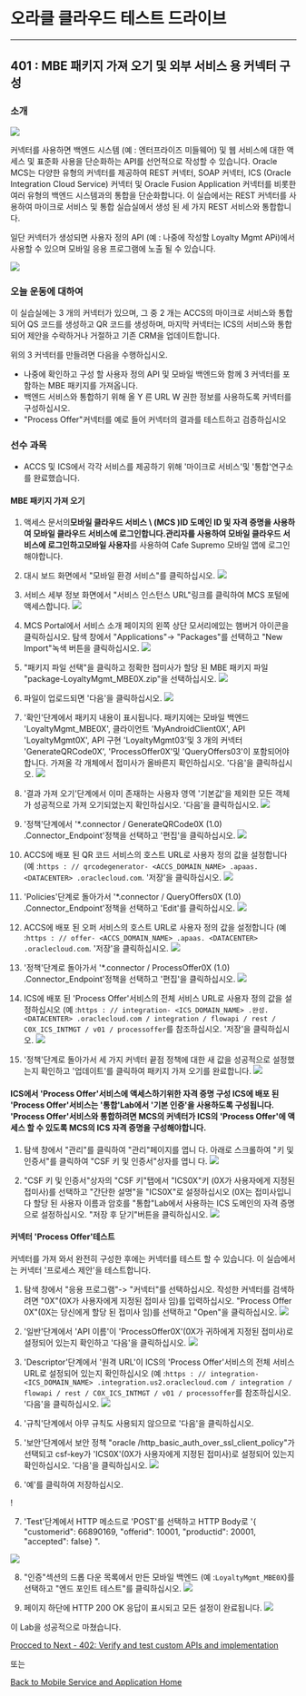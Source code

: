 

# 오라클 클라우드 테스트 드라이브 #
-----
## 401 : MBE 패키지 가져 오기 및 외부 서비스 용 커넥터 구성


### 소개 ###
![](../common/images/mobile/402-Connectors_Overview.png)


커넥터를 사용하면 백엔드 시스템 (예 : 엔터프라이즈 미들웨어) 및 웹 서비스에 대한 액세스 및 표준화 사용을 단순화하는 API를 선언적으로 작성할 수 있습니다. Oracle MCS는 다양한 유형의 커넥터를 제공하여 REST 커넥터, SOAP 커넥터, ICS (Oracle Integration Cloud Service) 커넥터 및 Oracle Fusion Application 커넥터를 비롯한 여러 유형의 백엔드 시스템과의 통합을 단순화합니다. 이 실습에서는 REST 커넥터를 사용하여 마이크로 서비스 및 통합 실습실에서 생성 된 세 가지 REST 서비스와 통합합니다. 

일단 커넥터가 생성되면 사용자 정의 API (예 : 나중에 작성할 Loyalty Mgmt APi)에서 사용할 수 있으며 모바일 응용 프로그램에 노출 될 수 있습니다. 

![](../common/images/mobile/402-Connectors_Mechanism.png)


### 오늘 운동에 대하여 ###
이 실습실에는 3 개의 커넥터가 있으며, 그 중 2 개는 ACCS의 마이크로 서비스와 통합되어 QS 코드를 생성하고 QR 코드를 생성하며, 마지막 커넥터는 ICS의 서비스와 통합되어 제안을 수락하거나 거절하고 기존 CRM을 업데이트합니다. 

위의 3 커넥터를 만들려면 다음을 수행하십시오. 
- 나중에 확인하고 구성 할 사용자 정의 API 및 모바일 백엔드와 함께 3 커넥터를 포함하는 MBE 패키지를 가져옵니다. 
- 백엔드 서비스와 통합하기 위해 올 Y 른 URL W 권한 정보를 사용하도록 커넥터를 구성하십시오. 
- &quot;Process Offer&quot;커넥터를 예로 들어 커넥터의 결과를 테스트하고 검증하십시오 

### 선수 과목 ###

- ACCS 및 ICS에서 각각 서비스를 제공하기 위해 &#39;마이크로 서비스&#39;및 &#39;통합&#39;연구소를 완료했습니다. 

#### MBE 패키지 가져 오기 

1. 액세스 문서의**모바일 클라우드 서비스 \ (MCS \)**ID 도메인 ID 및 자격 증명을 사용하여 모바일 클라우드 서비스에 로그인합니다.**관리자**를 사용하여 모바일 클라우드 서비스에 로그인하고**모바일 사용자**를 사용하여 Cafe Supremo 모바일 앱에 로그인해야합니다. 

2. 대시 보드 화면에서 &quot;모바일 환경 서비스&quot;를 클릭하십시오. 
![](../common/images/mobile/400-MobileEnvService.png)


3. 서비스 세부 정보 화면에서 &quot;서비스 인스턴스 URL&quot;링크를 클릭하여 MCS 포털에 액세스합니다. 
![](../common/images/mobile/400-MCS_ServiceInstanceURL.png)


4. MCS Portal에서 서비스 소개 페이지의 왼쪽 상단 모서리에있는 햄버거 아이콘을 클릭하십시오. 탐색 창에서 &quot;Applications&quot;-> &quot;Packages&quot;를 선택하고 &quot;New Import&quot;녹색 버튼을 클릭하십시오. 
![](../common/images/mobile/401-New_Import_Package.png)


5. &quot;패키지 파일 선택&quot;을 클릭하고 정확한 접미사가 할당 된 MBE 패키지 파일 &quot;package-LoyaltyMgmt_MBE0X.zip&quot;을 선택하십시오. 
![](../common/images/mobile/401-Import_Package_Select_File.png)


6. 파일이 업로드되면 &#39;다음&#39;을 클릭하십시오. 
![](../common/images/mobile/401-Import_Package_File_Validated.png)


7. &#39;확인&#39;단계에서 패키지 내용이 표시됩니다. 패키지에는 모바일 백엔드 &#39;LoyaltyMgmt_MBE0X&#39;, 클라이언트 &#39;MyAndroidClient0X&#39;, API &#39;LoyaltyMgmt0X&#39;, API 구현 &#39;LoyaltyMgmt03&#39;및 3 개의 커넥터 &#39;GenerateQRCode0X&#39;, &#39;ProcessOffer0X&#39;및 &#39;QueryOffers03&#39;이 포함되어야합니다. 가져올 각 개체에서 접미사가 올바른지 확인하십시오. &#39;다음&#39;을 클릭하십시오. 
![](../common/images/mobile/401-Import_Package_Confirm.png)


8. &#39;결과 가져 오기&#39;단계에서 이미 존재하는 사용자 영역 &#39;기본값&#39;을 제외한 모든 객체가 성공적으로 가져 오기되었는지 확인하십시오. &#39;다음&#39;을 클릭하십시오. 
![](../common/images/mobile/401-Import_Package_Results.png)


9. &#39;정책&#39;단계에서 &#39;*.connector / GenerateQRCode0X (1.0) .Connector_Endpoint&#39;정책을 선택하고 &#39;편집&#39;을 클릭하십시오. 
![](../common/images/mobile/401-Import_Package_Select_GenerateQRCode_Endpoint.png)


10. ACCS에 배포 된 QR 코드 서비스의 호스트 URL로 사용자 정의 값을 설정합니다 (예 :`https : // qrcodegenerator- <ACCS_DOMAIN_NAME> .apaas. <DATACENTER> .oraclecloud.com`. &#39;저장&#39;을 클릭하십시오. 
![](../common/images/mobile/401-Import_Package_Update_GenerateQRCode_Endpoint.png)


11. &#39;Policies&#39;단계로 돌아가서 &#39;*.connector / QueryOffers0X (1.0) .Connector_Endpoint&#39;정책을 선택하고 &#39;Edit&#39;를 클릭하십시오. 
![](../common/images/mobile/401-Import_Package_Select_QueryOffers_Endpoint.png)


12. ACCS에 배포 된 오퍼 서비스의 호스트 URL로 사용자 정의 값을 설정합니다 (예 :`https : // offer- <ACCS_DOMAIN_NAME> .apaas. <DATACENTER> .oraclecloud.com`. &#39;저장&#39;을 클릭하십시오. 
![](../common/images/mobile/401-Import_Package_Update_QueryOffers_Endpoint.png)


13. &#39;정책&#39;단계로 돌아가서 &#39;*.connector / ProcessOffer0X (1.0) .Connector_Endpoint&#39;정책을 선택하고 &#39;편집&#39;을 클릭하십시오. 
![](../common/images/mobile/401-Import_Package_Select_ProcessOffer_Endpoint.png)


14. ICS에 배포 된 &#39;Process Offer&#39;서비스의 전체 서비스 URL로 사용자 정의 값을 설정하십시오 (예 :`https : // integration- <ICS_DOMAIN_NAME> .완성. <DATACENTER> .oraclecloud.com / integration / flowapi / rest / C0X_ICS_INTMGT / v01 / processoffer`를 참조하십시오. &#39;저장&#39;을 클릭하십시오. 
![](../common/images/mobile/401-Import_Package_Update_ProcessOffer_Endpoint.png)


15. &#39;정책&#39;단계로 돌아가서 세 가지 커넥터 끝점 정책에 대한 새 값을 성공적으로 설정했는지 확인하고 &#39;업데이트&#39;를 클릭하여 패키지 가져 오기를 완료합니다. 
![](../common/images/mobile/401-Import_Package_Complete_Update_Policies.png)



#### ICS에서 &#39;Process Offer&#39;서비스에 액세스하기위한 자격 증명 구성 ICS에 배포 된 &#39;Process Offer&#39;서비스는 &#39;통합&#39;Lab에서 &#39;기본 인증&#39;을 사용하도록 구성됩니다. &#39;Process Offer&#39;서비스와 통합하려면 MCS의 커넥터가 ICS의 &#39;Process Offer&#39;에 액세스 할 수 있도록 MCS의 ICS 자격 증명을 구성해야합니다. 

1. 탐색 창에서 &quot;관리&quot;를 클릭하여 &quot;관리&quot;페이지를 엽니 다. 아래로 스크롤하여 &quot;키 및 인증서&quot;를 클릭하여 &quot;CSF 키 및 인증서&quot;상자를 엽니 다. 
![](../common/images/mobile/401-CSF_Navigate_To_CSF.png)


2. &quot;CSF 키 및 인증서&quot;상자의 &quot;CSF 키&quot;탭에서 &quot;ICS0X&quot;키 (0X가 사용자에게 지정된 접미사)를 선택하고 &quot;간단한 설명&quot;을 &quot;ICS0X&quot;로 설정하십시오 (0X는 접미사입니다 할당 된 사용자 이름과 암호를 &quot;통합&quot;Lab에서 사용하는 ICS 도메인의 자격 증명으로 설정하십시오. &quot;저장 후 닫기&quot;버튼을 클릭하십시오. 
![](../common/images/mobile/401-CSF_Update_CSF.png)


#### 커넥터 &#39;Process Offer&#39;테스트 

커넥터를 가져 와서 완전히 구성한 후에는 커넥터를 테스트 할 수 있습니다. 이 실습에서는 커넥터 &#39;프로세스 제안&#39;을 테스트합니다. 

1. 탐색 창에서 &quot;응용 프로그램&quot;-> &quot;커넥터&quot;를 선택하십시오. 작성한 커넥터를 검색하려면 &quot;0X&quot;(0X가 사용자에게 지정된 접미사 임)를 입력하십시오. &quot;Process Offer 0X&quot;(0X는 당신에게 할당 된 접미사 임)를 선택하고 &quot;Open&quot;을 클릭하십시오. 
![](../common/images/mobile/401-Test_Connector_Open_ProcessOffer.png)


2. &#39;일반&#39;단계에서 &#39;API 이름&#39;이 &#39;ProcessOffer0X&#39;(0X가 귀하에게 지정된 접미사)로 설정되어 있는지 확인하고 &#39;다음&#39;을 클릭하십시오. 
![](../common/images/mobile/401-Test_Connector_ProcessOffer_General.png)


3. &#39;Descriptor&#39;단계에서 &#39;원격 URL&#39;이 ICS의 &#39;Process Offer&#39;서비스의 전체 서비스 URL로 설정되어 있는지 확인하십시오 (예 :`https : // integration- <ICS_DOMAIN_NAME> .integration.us2.oraclecloud.com / integration / flowapi / rest / C0X_ICS_INTMGT / v01 / processoffer`를 참조하십시오. &#39;다음&#39;을 클릭하십시오. 
![](../common/images/mobile/401-Test_Connector_ProcessOffer_Descriptor.png)


4. &#39;규칙&#39;단계에서 아무 규칙도 사용되지 않으므로 &#39;다음&#39;을 클릭하십시오. 

5. &#39;보안&#39;단계에서 보안 정책 &quot;oracle /http_basic_auth_over_ssl_client_policy&quot;가 선택되고 csf-key가 &#39;ICS0X&#39;(0X가 사용자에게 지정된 접미사)로 설정되어 있는지 확인하십시오. &#39;다음&#39;을 클릭하십시오. 
![](../common/images/mobile/401-Test_Connector_ProcessOffer_Security.png)


6. &#39;예&#39;를 클릭하여 저장하십시오. 

! [](../common/images/mobile/401-Test_Connector_ProcessOffer_Save.png) 

7. &#39;Test&#39;단계에서 HTTP 메소드로 &#39;POST&#39;를 선택하고 HTTP Body로 &#39;{ &quot;customerid&quot;: 66890169, &quot;offerid&quot;: 10001, &quot;productid&quot;: 20001, &quot;accepted&quot;: false} &quot;. 

![](../common/images/mobile/401-Test_Connector_ProcessOffer_Test_1.png)


8. &quot;인증&quot;섹션의 드롭 다운 목록에서 만든 모바일 백엔드 (예 :`LoyaltyMgmt_MBE0X`)를 선택하고 &quot;엔드 포인트 테스트&quot;를 클릭하십시오. 
![](../common/images/mobile/401-Test_Connector_ProcessOffer_Test_2.png)


9. 페이지 하단에 HTTP 200 OK 응답이 표시되고 모든 설정이 완료됩니다. 
![](../common/images/mobile/401-Test_Connector_ProcessOffer_Test_Result.png)



이 Lab을 성공적으로 마쳤습니다. 

[Procced to Next - 402: Verify and test custom APIs and implementation](402-MobileLab.md) 

또는 

[Back to Mobile Service and Application Home](README.md) 

